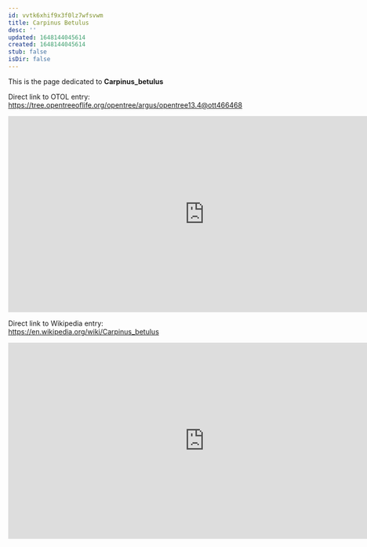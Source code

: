 ```yaml
---
id: vvtk6xhif9x3f0lz7wfsvwm
title: Carpinus Betulus
desc: ''
updated: 1648144045614
created: 1648144045614
stub: false
isDir: false
---
```

This is the page dedicated to **Carpinus_betulus**


Direct link to OTOL entry: https://tree.opentreeoflife.org/opentree/argus/opentree13.4@ott466468



<html>
    <body>
    <iframe src="https://tree.opentreeoflife.org/opentree/argus/opentree13.4@ott466468"
    width="800" height="400" frameborder="0" allowfullscreen> </iframe>
    </body>
</html>
    


Direct link to Wikipedia entry: https://en.wikipedia.org/wiki/Carpinus_betulus



<html>
    <body>
    <iframe src="https://en.wikipedia.org/wiki/Carpinus_betulus"
    width="800" height="400" frameborder="0" allowfullscreen> </iframe>
    </body>
</html>
    
